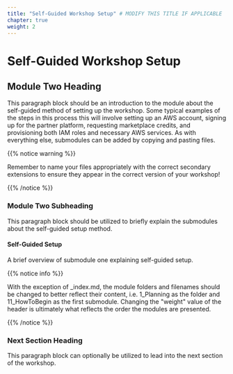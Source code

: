 ```yaml
---
title: "Self-Guided Workshop Setup" # MODIFY THIS TITLE IF APPLICABLE
chapter: true
weight: 2
---
```


# Self-Guided Workshop Setup <!-- MODIFY THIS HEADING -->

## Module Two Heading <!-- MODIFY THIS SUBHEADING -->

This paragraph block should be an introduction to the module about the self-guided method of setting up the workshop. Some typical examples of the steps in this process this will involve setting up an AWS account, signing up for the partner platform, requesting marketplace credits, and provisioning both IAM roles and necessary AWS services. As with everything else, submodules can be added by copying and pasting files.

{{% notice warning %}}
<p style='text-align: left;'>
Remember to name your files appropriately with the correct secondary extensions to ensure they appear in the correct version of your workshop!
</p>
{{% /notice %}}

### Module Two Subheading <!-- MODIFY THIS SUBHEADING -->
This paragraph block should be utilized to briefly explain the submodules about the self-guided setup method. <br>

#### Self-Guided Setup <!-- MODIFY THIS SUBHEADING IF APPLICABLE -->
A brief overview of submodule one explaining self-guided setup.

{{% notice info %}}
<p style='text-align: left;'>
With the exception of _index.md, the module folders and filenames should be changed to better reflect their content, i.e. 1_Planning as the folder and 11_HowToBegin as the first submodule. Changing the "weight" value of the header is ultimately what reflects the order the modules are presented.
</p>
{{% /notice %}}

### Next Section Heading <!-- MODIFY THIS HEADING -->
This paragraph block can optionally be utilized to lead into the next section of the workshop.